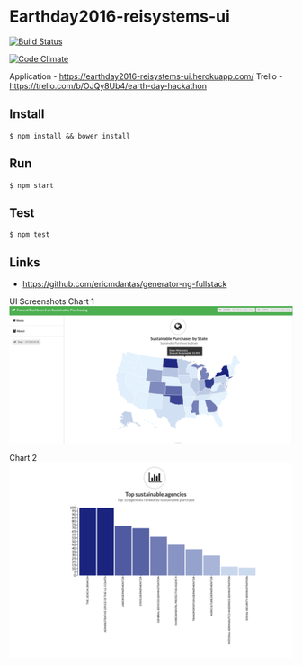 # Earthday2016-reisystems-ui
[![Build Status](https://secure.travis-ci.org/REI-Systems/earthday2016-reisystems-ui.png?branch=develop)](https://travis-ci.org/REI-Systems/earthday2016-reisystems-ui)

[![Code Climate](https://codeclimate.com/github/REI-Systems/earthday2016-reisystems-ui/badges/gpa.svg)](https://codeclimate.com/github/REI-Systems/earthday2016-reisystems-ui)

Application - https://earthday2016-reisystems-ui.herokuapp.com/
Trello - https://trello.com/b/OJQy8Ub4/earth-day-hackathon

## Install
    $ npm install && bower install

## Run
    $ npm start
    
## Test
    $ npm test
  
## Links

* https://github.com/ericmdantas/generator-ng-fullstack

UI Screenshots
Chart 1
![alt text](https://raw.githubusercontent.com/REI-Systems/earthday2016-reisystems-ui/develop/documentation/Screen%20Shot%202016-04-22%20at%203.33.19%20PM.png)

Chart 2
![alt text](https://raw.githubusercontent.com/REI-Systems/earthday2016-reisystems-ui/develop/documentation/Screen%20Shot%202016-04-22%20at%203.44.57%20PM.png)

